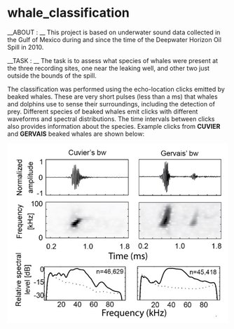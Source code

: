 # whale_classification
 
__ABOUT : __ This project is based on underwater sound data collected in the Gulf of Mexico during and since the time of the Deepwater Horizon Oil Spill in 2010.

__TASK : __ The task is to assess what species of whales were present at the three recording sites, one near the leaking well, and other two just outside the bounds of the spill.

The classification was performed using the echo-location clicks emitted by beaked whales. These are very short pulses (less than a ms) that whales and dolphins use to sense their surroundings, including the detection of prey. Different species of beaked whales emit clicks with different waveforms and spectral distributions. The time intervals between clicks also provides information about the species. Example clicks from __CUVIER__ and __GERVAIS__ beaked whales are shown below:

<img src="whale_info.jpg" alt="frequency and spectral representation of clicks">